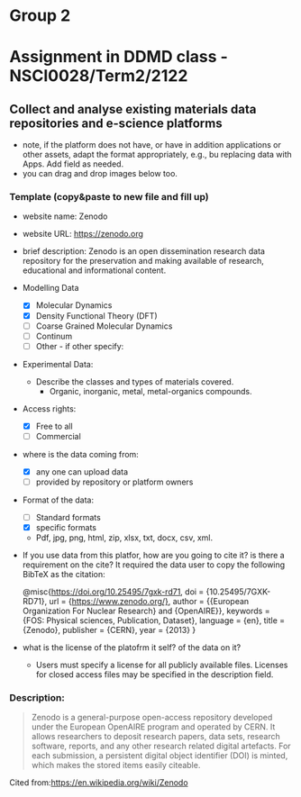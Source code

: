 # Group 2

# Assignment in DDMD class - NSCI0028/Term2/2122

## Collect and analyse existing materials data repositories and e-science platforms 

- note, if the platform does not have, or have in addition applications or other assets, adapt the format appropriately, e.g., bu replacing data with Apps. Add field as needed. 
- you can drag and drop images below too. 


### Template (copy&paste to new file and fill up) 
* website name: Zenodo
* website URL: https://zenodo.org
* brief description: Zenodo is an open dissemination research data repository for the preservation and making available of research, educational and informational content.
* Modelling Data 
  - [x] Molecular Dynamics
  - [x] Density Functional Theory (DFT)
  - [ ] Coarse Grained Molecular Dynamics
  - [ ] Continum
  - [ ] Other
        - if other specify: 
* Experimental Data: 
  * Describe the classes and types of materials covered. 
    * Organic, inorganic, metal, metal-organics compounds.
* Access rights: 
  - [x] Free to all 
  - [ ] Commercial 
* where is the data coming from:  
  - [x] any one can upload data 
  - [ ] provided by repository or platform owners
* Format of the data:
  - [ ] Standard formats
  - [x] specific formats
  * Pdf, jpg, png, html, zip, xlsx, txt, docx, csv, xml.

* If you use data from this platfor, how are you going to cite it? is there a requirement on the cite? 
  It required the data user to copy the following BibTeX as the citation:
  
  @misc{https://doi.org/10.25495/7gxk-rd71,
  doi = {10.25495/7GXK-RD71},
  url = {https://www.zenodo.org/},
  author = {{European Organization For Nuclear Research} and {OpenAIRE}},
  keywords = {FOS: Physical sciences, Publication, Dataset},
  language = {en},
  title = {Zenodo},
  publisher = {CERN},
  year = {2013}
}
  
* what is the license of the platofrm it self? of the data on it? 
  * Users must specify a license for all publicly available files. Licenses for closed access files may be specified in the description field.
 
 ### Description:
> Zenodo is a general-purpose open-access repository developed under the European OpenAIRE program and operated by CERN. It allows researchers to deposit research papers, data sets, research software, reports, and any other research related digital artefacts. For each submission, a persistent digital object identifier (DOI) is minted, which makes the stored items easily citeable.

Cited from:https://en.wikipedia.org/wiki/Zenodo
